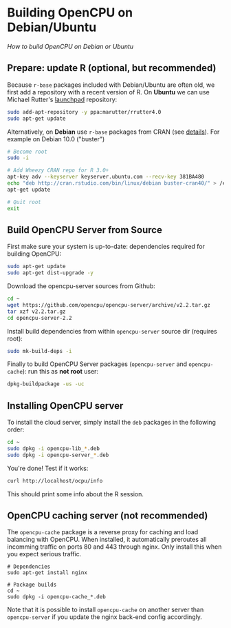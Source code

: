 # Building OpenCPU on Debian/Ubuntu

*How to build OpenCPU on Debian or Ubuntu*

## Prepare: update R (optional, but recommended)

Because `r-base` packages included with Debian/Ubuntu are often old, we first add a repository with a recent version of R. On **Ubuntu** we can use Michael Rutter's [launchpad](https://launchpad.net/~marutter/+archive/ubuntu/rrutter?field.series_filter=trusty) repository:

```sh
sudo add-apt-repository -y ppa:marutter/rrutter4.0
sudo apt-get update
```

Alternatively, on **Debian** use `r-base` packages from CRAN (see [details](https://cran.r-project.org/bin/linux/debian/#debian-buster-stable)). For example on Debian 10.0 ("buster")

```sh
# Become root
sudo -i

# Add Wheezy CRAN repo for R 3.0+
apt-key adv --keyserver keyserver.ubuntu.com --recv-key 381BA480
echo "deb http://cran.rstudio.com/bin/linux/debian buster-cran40/" > /etc/apt/sources.list.d/cran.list
apt-get update

# Quit root
exit
```

## Build OpenCPU Server from Source

First make sure your system is up-to-date: dependencies required for building OpenCPU:

```sh
sudo apt-get update
sudo apt-get dist-upgrade -y
```

Download the opencpu-server sources from Github:

```sh
cd ~
wget https://github.com/opencpu/opencpu-server/archive/v2.2.tar.gz
tar xzf v2.2.tar.gz
cd opencpu-server-2.2
```

Install build dependencies from within `opencpu-server` source dir (requires root):

```sh
sudo mk-build-deps -i
```

Finally to build OpenCPU Server packages (`opencpu-server` and `opencpu-cache`): run this as **not root** user:

```sh
dpkg-buildpackage -us -uc
```

## Installing OpenCPU server

To install the cloud server, simply install the `deb` packages in the following order:

	
```sh
cd ~
sudo dpkg -i opencpu-lib_*.deb
sudo dpkg -i opencpu-server_*.deb
```

You're done! Test if it works:

```sh
curl http://localhost/ocpu/info
```

This should print some info about the R session.

## OpenCPU caching server (not recommended)

The `opencpu-cache` package is a reverse proxy for caching and load balancing with OpenCPU. When installed, it automatically preroutes all incomming traffic on ports 80 and 443 through nginx. Only install this when you expect serious traffic.

	# Dependencies
	sudo apt-get install nginx

	# Package builds
	cd ~
	sudo dpkg -i opencpu-cache_*.deb

Note that it is possible to install `opencpu-cache` on another server than `opencpu-server` if you update the nginx back-end config accordingly.

